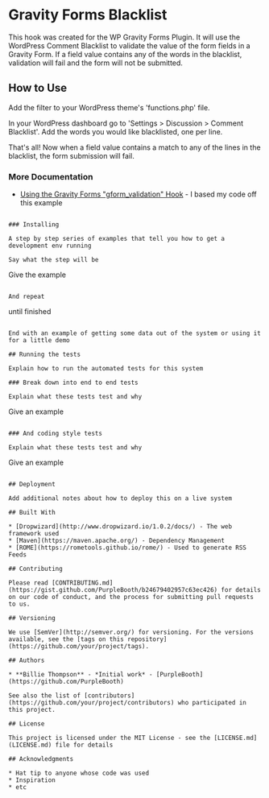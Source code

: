 # Gravity Forms Blacklist

This hook was created for the WP Gravity Forms Plugin. It will use the WordPress Comment Blacklist to validate the value of the form fields in a Gravity Form. If a field value contains any of the words in the blacklist, validation will fail and the form will not be submitted.

## How to Use

Add the filter to your WordPress theme's 'functions.php' file.

In your WordPress dashboard go to 'Settings > Discussion > Comment Blacklist'. Add the words you would like blacklisted, one per line.

That's all! Now when a field value contains a match to any of the lines in the blacklist, the form submission will fail.

### More Documentation

* [Using the Gravity Forms "gform_validation" Hook](https://docs.gravityforms.com/using-gform-validation-hook/) - I based my code off this example

```

### Installing

A step by step series of examples that tell you how to get a development env running

Say what the step will be

```
Give the example
```

And repeat

```
until finished
```

End with an example of getting some data out of the system or using it for a little demo

## Running the tests

Explain how to run the automated tests for this system

### Break down into end to end tests

Explain what these tests test and why

```
Give an example
```

### And coding style tests

Explain what these tests test and why

```
Give an example
```

## Deployment

Add additional notes about how to deploy this on a live system

## Built With

* [Dropwizard](http://www.dropwizard.io/1.0.2/docs/) - The web framework used
* [Maven](https://maven.apache.org/) - Dependency Management
* [ROME](https://rometools.github.io/rome/) - Used to generate RSS Feeds

## Contributing

Please read [CONTRIBUTING.md](https://gist.github.com/PurpleBooth/b24679402957c63ec426) for details on our code of conduct, and the process for submitting pull requests to us.

## Versioning

We use [SemVer](http://semver.org/) for versioning. For the versions available, see the [tags on this repository](https://github.com/your/project/tags). 

## Authors

* **Billie Thompson** - *Initial work* - [PurpleBooth](https://github.com/PurpleBooth)

See also the list of [contributors](https://github.com/your/project/contributors) who participated in this project.

## License

This project is licensed under the MIT License - see the [LICENSE.md](LICENSE.md) file for details

## Acknowledgments

* Hat tip to anyone whose code was used
* Inspiration
* etc